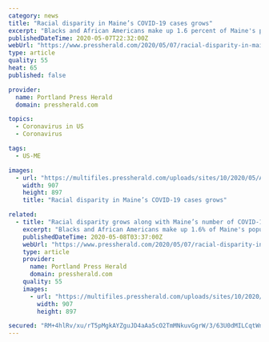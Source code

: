 ```yaml
---
category: news
title: "Racial disparity in Maine’s COVID-19 cases grows"
excerpt: "Blacks and African Americans make up 1.6 percent of Maine's population but more than 6 percent of its coronavirus infections."
publishedDateTime: 2020-05-07T22:32:00Z
webUrl: "https://www.pressherald.com/2020/05/07/racial-disparity-in-maines-covid-19-cases-grows/"
type: article
quality: 55
heat: 65
published: false

provider:
  name: Portland Press Herald
  domain: pressherald.com

topics:
  - Coronavirus in US
  - Coronavirus

tags:
  - US-ME

images:
  - url: "https://multifiles.pressherald.com/uploads/sites/10/2020/05/ActiveCovidCases050720-1-e1588892085752.jpg"
    width: 907
    height: 897
    title: "Racial disparity in Maine’s COVID-19 cases grows"

related:
  - title: "Racial disparity grows along with Maine’s number of COVID-19 cases"
    excerpt: "Blacks and African Americans make up 1.6% of Maine's population but more than 6% of its coronavirus infections."
    publishedDateTime: 2020-05-08T03:37:00Z
    webUrl: "https://www.pressherald.com/2020/05/07/racial-disparity-in-maines-covid-19-cases-grows/"
    type: article
    provider:
      name: Portland Press Herald
      domain: pressherald.com
    quality: 55
    images:
      - url: "https://multifiles.pressherald.com/uploads/sites/10/2020/05/ActiveCovidCases050720-1-e1588892085752.jpg"
        width: 907
        height: 897

secured: "RM+4hlRv/xu/rT5pMgkAYZguJD4aAa5cO2TmMNkuvGgrW/3/63U0dMILCqtWnWwQvMZNWW14WdBVjzEHbcs3hJu9dN4pSgt4Md6JCqi1Y2u6L305t0pp348y2Sny82pmgj1JP6g2IrZP4DAgLRM7GSoKZYx7LWT5LaDetBpHbeOWKGpyTurXkFDOJ/Fz6ifSD79vDgaawrdhPT2cXM88N1E2eloS04T8mPFtQK2k74SIcA/sgyFcpZyPgAXNCGYyJjQBF2ExhhdQ3ix25u6ZMwf7jLtfRXPaAix211fc2SKHvd/rrijuet6EDYtrpDrO34DMgQ2mVTvAaX/xrBKyWMq8We4scPBX/CuBrFPudb+8/5pG0SLFIZ6qgFfr5inDLMMqQmCBsctWW5b056gzsRKv1dn8fOsq3fhfDjFKtWQSfTgkKSc/sqVyzZk5cjhsgl0OPUw5uEd4TGsftrjIIdVyIaPQmi9xGRob+5GW5jQ=;ISlcew1/j3vCwLJLmIiiLQ=="
---
```


